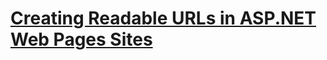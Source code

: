 # [Creating Readable URLs in ASP.NET Web Pages Sites](creating-readable-urls-in-aspnet-web-pages-sites.md)
